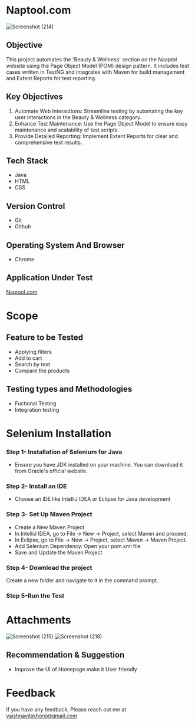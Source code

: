 # Naptool.com

![Screenshot (214)](https://github.com/user-attachments/assets/e3e2b46f-64d1-47dd-9b31-b26bd487832d)

## Objective
This project automates the 'Beauty & Wellness' section on the Naaptol website using the Page Object Model (POM) design pattern. It includes test cases written in TestNG and integrates with Maven for build management and Extent Reports for test reporting.

## Key Objectives
1. Automate Web Interactions: Streamline testing by automating the key user interactions in the Beauty & Wellness category.
2. Enhance Test Maintenance: Use the Page Object Model to ensure easy maintenance and scalability of test scripts.
3. Provide Detailed Reporting: Implement Extent Reports for clear and comprehensive test results.

## Tech Stack
 *  Java
 *  HTML
 *  CSS
## Version Control
 * Git
 * Github
## Operating System And Browser
 * Chrome
## Application Under Test
[Naptool.com](https://www.naaptol.com/)
# Scope
## Feature to be Tested
* Applying filters
* Add to cart
* Search by text
* Compare the products
## Testing types and Methodologies
* Fuctional Testing
* Integration testing
# Selenium Installation
### Step 1- Installation of Selenium for Java
* Ensure you have JDK installed on your machine. You can download it from Oracle's official website.
### Step 2- Install an IDE
* Choose an IDE like IntelliJ IDEA or Eclipse for Java development
### Step 3- Set Up Maven Project
+ Create a New Maven Project
+ In IntelliJ IDEA, go to File -> New -> Project, select Maven and proceed.
+ In Eclipse, go to File -> New -> Project, select Maven -> Maven Project.
+ Add Selenium Dependency: Open your pom.xml file
+ Save and Update the Maven Project
### Step 4- Download the project
Create a new folder and navigate to it in the command prompt.
### Step 5-Run the Test

# Attachments

![Screenshot (215)](https://github.com/user-attachments/assets/1b53e175-ae6e-4a06-a5c1-3b19b35ca875)
![Screenshot (218)](https://github.com/user-attachments/assets/e292a2e2-a674-4706-a7a2-a8bae30729c1)

## Recommendation & Suggestion
* Improve the UI of Homepage make it User friendly
# Feedback
If you have any feedback, Please reach out me at vaishnavilakhore@gmail.com
  




  
   

